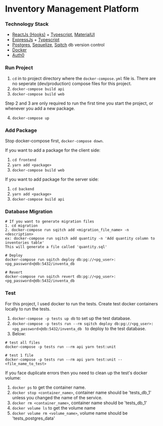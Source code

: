 # Inventory Management Platform

### Technology Stack
- [ReactJs (Hooks)](https://reactjs.org/docs/hooks-intro.html) + [Typescript](https://www.typescriptlang.org/docs/), [MaterialUI](https://material-ui.com/)
- [ExpressJs](https://expressjs.com/) + [Typescript](https://www.typescriptlang.org/docs/)
- [Postgres](https://www.postgresql.org/), [Sequelize](https://sequelize.org/), [Sqitch](https://sqitch.org/about/) db version control
- [Docker](https://docs.docker.com/)
- [Auth0](https://auth0.com/)

### Run Project
1. `cd` in to project directory where the `docker-compose.yml` file is. There are no seperate (dev/production) compose files for this project.
2. `docker-compose build api`
3. `docker-compose build web`

Step 2 and 3 are only required to run the first time you start the project, or whenever you add a new package.

4. `docker-compose up`

### Add Package
Stop docker-compose first, `docker-compose down`.

If you want to add a package for the client side:
1. `cd frontend`
2. `yarn add <package>`
3. `docker-compose build web`

If you want to add package for the server side:
1. `cd backend`
2. `yarn add <package>`
3. `docker-compose build api`

### Database Migration
```
# If you want to generate migration files
1. cd migration
2. docker-compose run sqitch add <migration_file_name> -n <description>
ex: docker-compose run sqitch add quantity -n 'Add quantity column to inventories table'
This will generate a file called 'quantity.sql'

# Deploy
docker-compose run sqitch deploy db:pg://<pg_user>:<pg_password>@db:5432/inventa_db

# Revert
docker-compose run sqitch revert db:pg://<pg_user>:<pg_password>@db:5432/inventa_db
```

### Test
For this project, I used docker to run the tests. Create test docker containers locally to run the tests.
1. `docker-compose -p tests up db` to set up the test database.
2. `docker-compose -p tests run --rm sqitch deploy db:pg://<pg_user>:<pg_password>@db:5432/inventa_db ` to deploy to the test database.
3. Below:

```
# test all files
docker-compose -p tests run --rm api yarn test:unit

# test 1 file
docker-compose -p tests run --rm api yarn test:unit -- <file_name_to_test>
```
If you face duplicate errors then you need to clean up the test's docker volume:
1. `docker ps` to get the container name.
2. `docker stop <container_name>`, container name should be 'tests_db_1' unless you changed the name of the service.
3. `docker rm <container_name>`, container name should be 'tests_db_1'
4. `docker volume ls` to get the volume name
5. `docker volume rm <volume_name>`, volume name should be 'tests_postgres_data'
